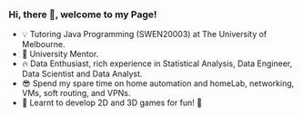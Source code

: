 

### Hi, there 👋, welcome to my Page!

- 💡 Tutoring Java Programming (SWEN20003) at The University of Melbourne.
- 🌱 University Mentor. 
- 🔥 Data Enthusiast, rich experience in Statistical Analysis, Data Engineer, Data Scientist and Data Analyst.
- 😎 Spend my spare time on home automation and homeLab, networking, VMs, soft routing, and VPNs.
- 🚀 Learnt to develop 2D and 3D games for fun!
💬
